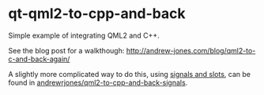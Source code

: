 qt-qml2-to-cpp-and-back
=======================

Simple example of integrating QML2 and C++.

See the blog post for a walkthough: http://andrew-jones.com/blog/qml2-to-c-and-back-again/

A slightly more complicated way to do this, using [signals and slots](http://qt-project.org/doc/qt-5/signalsandslots.html), can be found in [andrewrjones/qml2-to-cpp-and-back-signals](/andrewrjones/qml2-to-cpp-and-back-signals).
